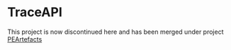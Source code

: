 # TraceAPI

This project is now discontinued here and has been merged under project [PEArtefacts](https://github.com/Banxen/PEArtefacts)
